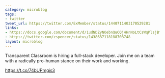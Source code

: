 ```yaml
---
category: microblog
tags:
- twitter
tweet_url: https://twitter.com/ExMember/status/1440711403170529281
links:
- https://docs.google.com/document/d/1udNDZyNOebnQuCQj4HnNoLtCsWqPlsjBfgd3x4GmVxA
- https://twitter.com/zspencer/status/1438637118188703748
layout: microblog
---
```

Transparent Classroom is hiring a full-stack developer. Join me on a team with a radically pro-human stance on their work and working.

https://t.co/74bUPmgis3
